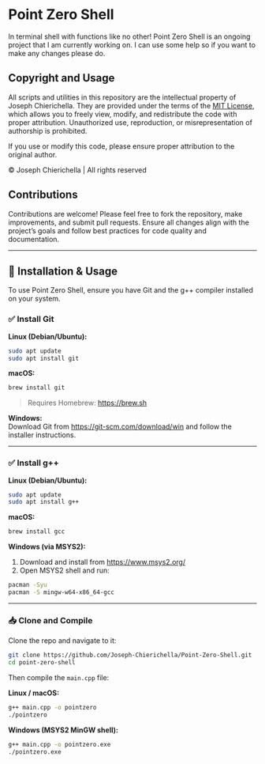 # Point Zero Shell
In terminal shell with functions like no other!
Point Zero Shell is an ongoing project that I am currently working on. I can use some help so if you want to make any changes please do.

## Copyright and Usage

All scripts and utilities in this repository are the intellectual property of Joseph Chierichella. They are provided under the terms of the [MIT License](LICENSE), which allows you to freely view, modify, and redistribute the code with proper attribution. Unauthorized use, reproduction, or misrepresentation of authorship is prohibited.

If you use or modify this code, please ensure proper attribution to the original author.

© Joseph Chierichella | All rights reserved

## Contributions

Contributions are welcome! Please feel free to fork the repository, make improvements, and submit pull requests. Ensure all changes align with the project’s goals and follow best practices for code quality and documentation. 

---

## 🔧 Installation & Usage

To use Point Zero Shell, ensure you have Git and the g++ compiler installed on your system.

### ✅ Install Git

**Linux (Debian/Ubuntu):**
```bash
sudo apt update
sudo apt install git
```

**macOS:**
```bash
brew install git
```

> Requires Homebrew: https://brew.sh

**Windows:**  
Download Git from https://git-scm.com/download/win and follow the installer instructions.

---

### ✅ Install g++

**Linux (Debian/Ubuntu):**
```bash
sudo apt update
sudo apt install g++
```

**macOS:**
```bash
brew install gcc
```

**Windows (via MSYS2):**
1. Download and install from https://www.msys2.org/
2. Open MSYS2 shell and run:
```bash
pacman -Syu
pacman -S mingw-w64-x86_64-gcc
```

---

### 📥 Clone and Compile

Clone the repo and navigate to it:

```bash
git clone https://github.com/Joseph-Chierichella/Point-Zero-Shell.git
cd point-zero-shell
```

Then compile the `main.cpp` file:

**Linux / macOS:**
```bash
g++ main.cpp -o pointzero
./pointzero
```

**Windows (MSYS2 MinGW shell):**
```bash
g++ main.cpp -o pointzero.exe
./pointzero.exe
```
